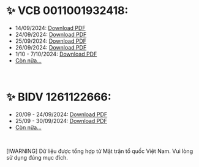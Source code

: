 # ✨ VCB 0011001932418:

* 14/09/2024: [Download PDF](https://drive.google.com/file/d/1l03pejKXnjVXGj9RSnNVKQp5KVylfW-7/view)
* 24/09/2024: [Download PDF](https://www.mediafire.com/file/njp960303gmvblb/Thong_tin_ung_ho_qua_STK_VCB_0011001932418_ngay_24.09.2024.pdf/file)
* 25/09/2024: [Download PDF](https://www.mediafire.com/file/erwi7wh09k4q9up/Thong_tin_ung_ho_qua_STK_VCB_0011001932418_ngay_25.09.2024.pdf/file)
* 26/09/2024: [Download PDF](https://www.mediafire.com/file/jsjsh52gxe0ohlm/Thong_tin_ung_ho_qua_STK_VCB_0011001932418_ngay_26.09.2024.pdf/file)
* 1/10 - 7/10/2024: [Download PDF](https://www.mediafire.com/file/r3ulmfgj2ymq3jn/Thong_tin_ung_ho_qua_STK_VCB_0011001932418_tu_ngay_01.10_den_07.10.2024.pdf/file)
* [Còn nữa...]()

<br/>

# ✨ BIDV 1261122666:

* 20/09 - 24/09/2024: [Download PDF](https://www.mediafire.com/file/al2asegsg6t3s90/THONG_TIN_UNG_HO_QUA_STK_BIDV_1261122666_TU_NGAY_20.9_DEN_24.09.2024.pdf/file)
* 25/09 - 30/09/2024: [Download PDF](https://www.mediafire.com/file/1g0x9tinwzhl8hi/THONG_TIN_UNG_HO_QUA_STK_BIDV_1261122666_TU_NGAY_25.09_DEN_30.09.2024.pdf/file)
* [Còn nữa...]()

<!-- # ✨  1261122666: -->

<br>

[!WARNING]
Dữ liệu được tổng hợp từ Mặt trận tổ quốc Việt Nam. Vui lòng sử dụng đúng mục đích.



